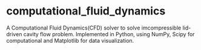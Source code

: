 # computational_fluid_dynamics
A Computational Fluid Dynamics(CFD) solver to solve imcompressible lid-driven cavity flow problem. Implemented in Python, using NumPy, Scipy for computational and Matplotlib for data visualization.
